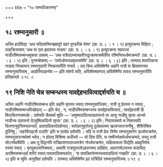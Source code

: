 +++
title = "१० रश्म्यधिकरणम्"

+++

## १८ रश्म्यनुसारी ॥

अस्ति हार्दविद्या ‘अथ यदिदमस्मिन्ब्रह्मपुरे दहरं पुण्डरीकं वेश्म’ (छा. उ. ८ । १ । १) इत्युपक्रम्य विहिता ; तत्प्रक्रियायाम् ‘अथ या एता हृदयस्य नाड्यः’ (छा. उ. ८ । ६ । १) इत्युपक्रम्य सप्रपञ्चं नाडीरश्मिसम्बन्धमुक्त्वा उक्तम् — ‘अथ यत्रैतदस्माच्छरीरादुत्क्रामत्यथैतैरेव रश्मिभिरूर्ध्वमाक्रमते’ (छा. उ. ८ । ६ । ५) इति ; पुनश्चोक्तम् — ‘तयोर्ध्वमायन्नमृतत्वमेति’ (छा. उ. ८ । ६ । ६) इति ; तस्मात् शताधिकया नाड्या निष्क्रामन् रश्म्यनुसारी निष्क्रामतीति गम्यते । तत् किम् अविशेषेणैव अहनि रात्रौ वा म्रियमाणस्य रश्म्यनुसारित्वम् , आहोस्विदहन्येव — इति संशये सति, अविशेषश्रवणात् अविशेषेणैव तावत् रश्म्यनुसारीति प्रतिज्ञायते ॥ १८ ॥

## १९ निशि नेति चेन्न सम्बन्धस्य यावद्देहभावित्वाद्दर्शयति च ॥

अस्ति अहनि नाडीरश्मिसम्बन्ध इति अहनि मृतस्य स्यात् रश्म्यनुसारित्वम् ; रात्रौ तु प्रेतस्य न स्यात् , नाडीरश्मिसम्बन्धविच्छेदात् — इति चेत् , न, नाडीरश्मिसम्बन्धस्य यावद्देहभावित्वात् ; यावद्देहभावी हि शिराकिरणसम्पर्कः ; दर्शयति चैतमर्थं श्रुतिः — ‘अमुष्मादादित्यात्प्रतायन्ते ता आसु नाडीषु सृप्ता आभ्यो नाडीभ्यः प्रतायन्ते तेऽमुष्मिन्नादित्ये सृप्ताः’ (छा. उ. ८ । ६ । २) इति ; निदाघसमये च निशास्वपि किरणानुवृत्तिरुपलभ्यते, प्रतापादिकार्यदर्शनात् ; स्तोकानुवृत्तेस्तु दुर्लक्ष्यत्वम् ऋत्वन्तररजनीषु , शैशिरेष्विव दुर्दिनेषु ; ‘अहरेवैतद्रात्रौ दधाति’ इति च एतदेव दर्शयति । यदि च रात्रौ प्रेतः विनैव रश्म्यनुसारेण ऊर्ध्वमाक्रमेत, रश्म्यनुसारानर्थक्यं भवेत् ; न ह्येतत् विशिष्य अधीयते — यो दिवा प्रैति, स रश्मीनपेक्ष्योर्ध्वमाक्रमते, यस्तु रात्रौ सोऽनपेक्ष्यैवेति । अथ तु विद्वानपि रात्रिप्रायणापराधमात्रेण नोर्ध्वमाक्रमेत, पाक्षिकफला विद्येति अप्रवृत्तिरेव तस्यां स्यात् । मृत्युकालानियमात् ; अथापि रात्रावुपरतोऽहरागमम् उदीक्षेत, अहरागमेऽप्यस्य कदाचित् अरश्मिसम्बन्धार्हं शरीरं स्यात् पावकादिसम्पर्कात् ; ‘स यावत्क्षिप्येन्मनस्तावदादित्यं गच्छति’ (छा. उ. ८ । ६ । ५) इति च श्रुतिः अनुदीक्षां दर्शयति । तस्मात् अविशेषेणैव इदं रात्रिंदिवं रश्म्यनुसारित्वम् ॥ १९ ॥
